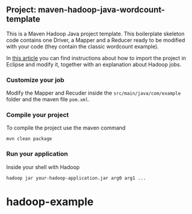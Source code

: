 ## Project: maven-hadoop-java-wordcount-template
This is a Maven Hadoop Java project template. This boilerplate skeleton code contains one Driver, a Mapper and a Reducer ready to be modified with your code (they contain the classic wordcount example).

In [this article](https://nosqlnocry.wordpress.com/2015/03/13/hadoop-mapreduce-wordcount-example-in-java-introduction-to-hadoop-job/) you can find instructions about how to import the project in Eclipse and modify it, together with an explanation about Hadoop jobs.

### Customize your job
Modify the Mapper and Recuder inside the `src/main/java/com/example` folder and the maven file `pom.xml`. 

### Compile your project
To compile the project use the maven command

    mvn clean package

### Run your application
Inside your shell with Hadoop

    hadoop jar your-hadoop-application.jar arg0 arg1 ...
# hadoop-example
